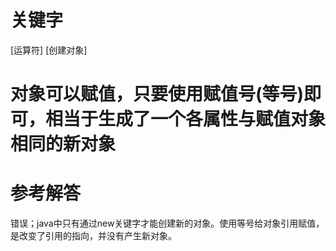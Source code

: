 # 关键字

[运算符] [创建对象]

# 对象可以赋值，只要使用赋值号(等号)即可，相当于生成了一个各属性与赋值对象相同的新对象

# 参考解答

错误；java中只有通过new关键字才能创建新的对象。使用等号给对象引用赋值，是改变了引用的指向，并没有产生新对象。
